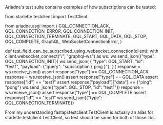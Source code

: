 Ariadne's test suite contains examples of how subscriptions can be tested:

from starlette.testclient import TestClient

from ariadne.asgi import (
    GQL_CONNECTION_ACK,
    GQL_CONNECTION_ERROR,
    GQL_CONNECTION_INIT,
    GQL_CONNECTION_TERMINATE,
    GQL_START,
    GQL_DATA,
    GQL_STOP,
    GQL_COMPLETE,
    GraphQL,
    WebSocketConnectionError,
)


def test_field_can_be_subscribed_using_websocket_connection(client):
    with client.websocket_connect("/", "graphql-ws") as ws:
        ws.send_json({"type": GQL_CONNECTION_INIT})
        ws.send_json(
            {
                "type": GQL_START,
                "id": "test1",
                "payload": {"query": "subscription { ping }"},
            }
        )
        response = ws.receive_json()
        assert response["type"] == GQL_CONNECTION_ACK
        response = ws.receive_json()
        assert response["type"] == GQL_DATA
        assert response["id"] == "test1"
        assert response["payload"]["data"] == {"ping": "pong"}
        ws.send_json({"type": GQL_STOP, "id": "test1"})
        response = ws.receive_json()
        assert response["type"] == GQL_COMPLETE
        assert response["id"] == "test1"
        ws.send_json({"type": GQL_CONNECTION_TERMINATE})

From my understanding fastapi.testclient.TestClient is actually an alias for starlette.testclient.TestClient, so test should be same for both of those libs.